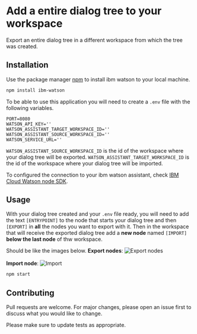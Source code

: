 # Add a entire dialog tree to your workspace

Export an entire dialog tree in a different workspace from which the tree was created.

## Installation

Use the package manager [npm](https://www.npmjs.com/package/ibm-watson) to install ibm watson to your local machine.

```bash
npm install ibm-watson
```
To be able to use this application you will need to create a `.env` file with the following variables.

```.env
PORT=8080
WATSON_API_KEY=''
WATSON_ASSISTANT_TARGET_WORKSPACE_ID=''
WATSON_ASSISTANT_SOURCE_WORKSPACE_ID=''
WATSON_SERVICE_URL=''
```

`WATSON_ASSISTANT_SOURCE_WORKSPACE_ID` is the id of the workspace where your dialog tree will be exported.
`WATSON_ASSISTANT_TARGET_WORKSPACE_ID` is the id of the workspace where your dialog tree will be imported.

To configured the connection to your ibm watson assistant, check [IBM Cloud Watson node SDK](https://github.com/watson-developer-cloud/node-sdk#assistant-v1).

## Usage
With your dialog tree created and your `.env` file ready, you will need to add the text `[ENTRYPOINT]` to the node that starts your dialog tree and then `[EXPORT]` in **all** the nodes you want to export with it. Then in the workspace that will receive the exported dialog tree add a **new node** named `[IMPORT]` **below the last node** of thw workspace.

Should be like the images below.
**Export nodes**:
![Export nodes](https://github.com/PedroSales117/node-ts-watson-add-dialog-service/blob/feature/addCreateDialogTree/readme/export_nodes.png?raw=true)</br></br>
**Import node**:
![Import](https://github.com/PedroSales117/node-ts-watson-add-dialog-service/blob/feature/addCreateDialogTree/readme/import.png?raw=true)

```bash
npm start
```

## Contributing
Pull requests are welcome. For major changes, please open an issue first to discuss what you would like to change.

Please make sure to update tests as appropriate.